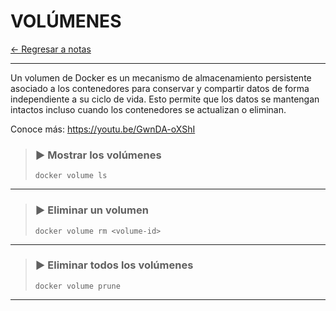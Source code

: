 # VOLÚMENES

[← Regresar a notas](../../README.md) <br>

----

Un volumen de Docker es un mecanismo de almacenamiento persistente asociado a los contenedores para conservar y compartir datos de forma independiente a su ciclo de vida. 
Esto permite que los datos se mantengan intactos incluso cuando los contenedores se actualizan o eliminan.

Conoce más: <https://youtu.be/GwnDA-oXShI>

> ### ▶️ Mostrar los volúmenes
> ```shell script
> docker volume ls
> ```
---

> ### ▶️ Eliminar un volumen
> ```shell script
> docker volume rm <volume-id>
> ```
---

> ### ▶️ Eliminar todos los volúmenes
> ```shell script
> docker volume prune
> ```
---